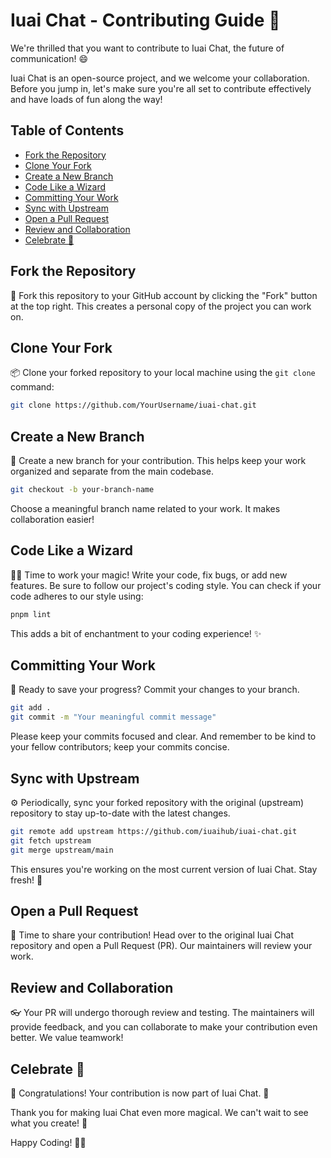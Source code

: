 # Iuai Chat - Contributing Guide 🌟

We're thrilled that you want to contribute to Iuai Chat, the future of communication! 😄

Iuai Chat is an open-source project, and we welcome your collaboration. Before you jump in, let's make sure you're all set to contribute effectively and have loads of fun along the way!

## Table of Contents

- [Fork the Repository](#fork-the-repository)
- [Clone Your Fork](#clone-your-fork)
- [Create a New Branch](#create-a-new-branch)
- [Code Like a Wizard](#code-like-a-wizard)
- [Committing Your Work](#committing-your-work)
- [Sync with Upstream](#sync-with-upstream)
- [Open a Pull Request](#open-a-pull-request)
- [Review and Collaboration](#review-and-collaboration)
- [Celebrate 🎉](#celebrate-)

## Fork the Repository

🍴 Fork this repository to your GitHub account by clicking the "Fork" button at the top right. This creates a personal copy of the project you can work on.

## Clone Your Fork

📦 Clone your forked repository to your local machine using the `git clone` command:

```bash
git clone https://github.com/YourUsername/iuai-chat.git
```

## Create a New Branch

🌿 Create a new branch for your contribution. This helps keep your work organized and separate from the main codebase.

```bash
git checkout -b your-branch-name
```

Choose a meaningful branch name related to your work. It makes collaboration easier!

## Code Like a Wizard

🧙‍♀️ Time to work your magic! Write your code, fix bugs, or add new features. Be sure to follow our project's coding style. You can check if your code adheres to our style using:

```bash
pnpm lint
```

This adds a bit of enchantment to your coding experience! ✨

## Committing Your Work

📝 Ready to save your progress? Commit your changes to your branch.

```bash
git add .
git commit -m "Your meaningful commit message"
```

Please keep your commits focused and clear. And remember to be kind to your fellow contributors; keep your commits concise.

## Sync with Upstream

⚙️ Periodically, sync your forked repository with the original (upstream) repository to stay up-to-date with the latest changes.

```bash
git remote add upstream https://github.com/iuaihub/iuai-chat.git
git fetch upstream
git merge upstream/main
```

This ensures you're working on the most current version of Iuai Chat. Stay fresh! 💨

## Open a Pull Request

🚀 Time to share your contribution! Head over to the original Iuai Chat repository and open a Pull Request (PR). Our maintainers will review your work.

## Review and Collaboration

👓 Your PR will undergo thorough review and testing. The maintainers will provide feedback, and you can collaborate to make your contribution even better. We value teamwork!

## Celebrate 🎉

🎈 Congratulations! Your contribution is now part of Iuai Chat. 🥳

Thank you for making Iuai Chat even more magical. We can't wait to see what you create! 🌠

Happy Coding! 🚀🦄
